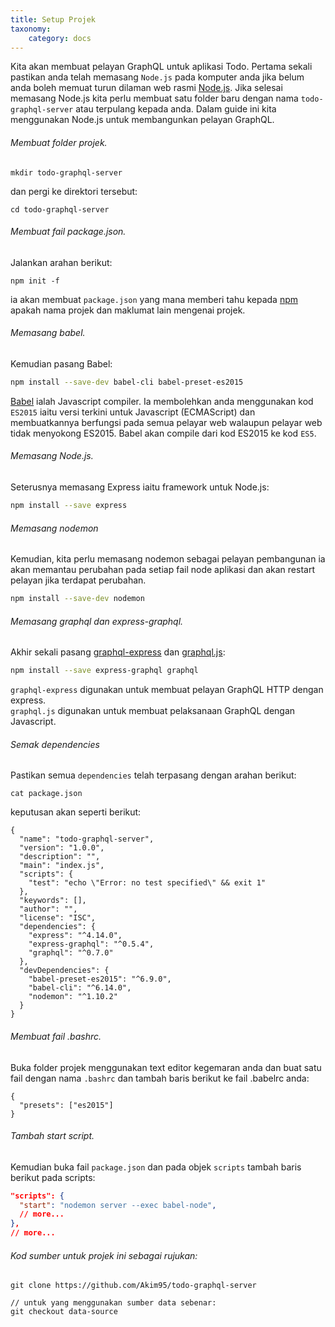```yaml
---
title: Setup Projek
taxonomy:
    category: docs
---
```


Kita akan membuat pelayan GraphQL untuk aplikasi Todo. Pertama sekali pastikan anda telah memasang ```Node.js``` pada komputer anda jika belum anda boleh memuat turun dilaman web rasmi [Node.js](https://nodejs.org/en/). Jika selesai memasang Node.js kita perlu membuat satu folder baru dengan nama ```todo-graphql-server``` atau terpulang kepada anda. Dalam guide ini kita menggunakan Node.js untuk membangunkan pelayan GraphQL.

###### Membuat folder projek.
```
mkdir todo-graphql-server
```

dan pergi ke direktori tersebut:
```
cd todo-graphql-server
```

###### Membuat fail package.json.
Jalankan arahan berikut:
```
npm init -f
```
ia akan membuat ```package.json``` yang mana memberi tahu kepada [npm](https://www.npmjs.com/) apakah nama projek dan maklumat lain mengenai projek.

###### Memasang babel.
Kemudian pasang Babel:
```bash
npm install --save-dev babel-cli babel-preset-es2015
```
[Babel](https://babeljs.io/) ialah Javascript compiler. Ia membolehkan anda menggunakan kod ```ES2015``` iaitu versi terkini untuk Javascript (ECMAScript) dan membuatkannya berfungsi pada semua pelayar web walaupun pelayar web tidak menyokong ES2015. Babel akan compile dari kod ES2015 ke kod ```ES5```.

###### Memasang Node.js.
Seterusnya memasang Express iaitu framework untuk Node.js:
```bash
npm install --save express
```

###### Memasang nodemon
Kemudian, kita perlu memasang nodemon sebagai pelayan pembangunan ia akan memantau perubahan pada setiap fail node aplikasi dan akan restart pelayan jika terdapat perubahan.
```bash
npm install --save-dev nodemon
```

###### Memasang graphql dan express-graphql.
Akhir sekali pasang [graphql-express](https://github.com/graphql/express-graphql) dan [graphql.js](https://github.com/graphql/graphql-js):
```bash
npm install --save express-graphql graphql
```

```graphql-express``` digunakan untuk membuat pelayan GraphQL HTTP dengan express.  
```graphql.js``` digunakan untuk membuat pelaksanaan GraphQL dengan Javascript.

###### Semak dependencies
Pastikan semua ```dependencies``` telah terpasang dengan arahan berikut:
```
cat package.json
```

keputusan akan seperti berikut:
```
{
  "name": "todo-graphql-server",
  "version": "1.0.0",
  "description": "",
  "main": "index.js",
  "scripts": {
    "test": "echo \"Error: no test specified\" && exit 1"
  },
  "keywords": [],
  "author": "",
  "license": "ISC",
  "dependencies": {
    "express": "^4.14.0",
    "express-graphql": "^0.5.4",
    "graphql": "^0.7.0"
  },
  "devDependencies": {
    "babel-preset-es2015": "^6.9.0",
    "babel-cli": "^6.14.0",
    "nodemon": "^1.10.2"
  }
}
```

###### Membuat fail .bashrc.
 Buka folder projek menggunakan text editor kegemaran anda dan buat satu fail dengan nama ```.bashrc``` dan tambah baris berikut ke fail .babelrc anda:
```
{
  "presets": ["es2015"]
}
```

###### Tambah start script.
Kemudian buka fail ```package.json``` dan pada objek ```scripts``` tambah baris berikut pada scripts:
```json
"scripts": {
  "start": "nodemon server --exec babel-node",
  // more...
},
// more...
```

###### Kod sumber untuk projek ini sebagai rujukan:
```
git clone https://github.com/Akim95/todo-graphql-server

// untuk yang menggunakan sumber data sebenar:
git checkout data-source
```
